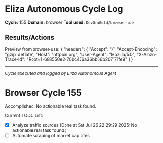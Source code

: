 # Eliza Autonomous Cycle Log

**Cycle:** 155
**Domain:** browser
**Tool used:** `DevGruGold/browser-use`

## Results/Actions
Preview from browser-use:
{
  "headers": {
    "Accept": "*/*", 
    "Accept-Encoding": "gzip, deflate", 
    "Host": "httpbin.org", 
    "User-Agent": "Mozilla/5.0", 
    "X-Amzn-Trace-Id": "Root=1-688550e2-70bc476a36bb66b207171fe9"
  }
}


---
*Cycle executed and logged by Eliza Autonomous Agent*

# Browser Cycle 155

Accomplished: No actionable real task found.

Current TODO List:

- [x] Analyze traffic sources  (Done at Sat Jul 26 22:29:29 2025: No actionable real task found.)
- [ ] Automate scraping of market cap sites